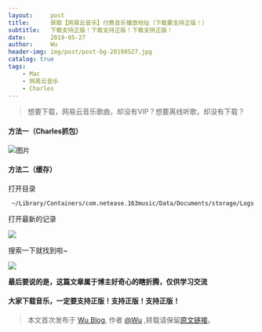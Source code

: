 ```yaml
---
layout:     post
title:      获取【网易云音乐】付费音乐播放地址（下载要支持正版！）
subtitle:   下载支持正版！下载支持正版！下载支持正版！
date:       2019-05-27
author:     Wu
header-img: img/post/post-bg-20190527.jpg
catalog: true
tags:
    - Mac
    - 网易云音乐
    - Charles
---
```


>想要下载，网易云音乐歌曲，却没有VIP？想要离线听歌，却没有下载？

#### 方法一（Charles抓包）
![图片](http://ww1.sinaimg.cn/large/006tNc79ly1g3frl3qnjvj31120u012w.jpg)

#### 方法二（缓存）

打开目录

```
 ~/Library/Containers/com.netease.163music/Data/Documents/storage/Logs
```

打开最新的记录

![](http://ww2.sinaimg.cn/large/006tNc79ly1g3frl3aj75j312o0oa4ce.jpg)

搜索一下就找到啦~

![](http://ww1.sinaimg.cn/large/006tNc79ly1g3frl2w3c0j31b00f2agp.jpg)

**最后要说的是，这篇文章属于博主好奇心的瞎折腾，仅供学习交流**

#### 大家下载音乐，一定要支持正版！支持正版！支持正版！

> 本文首次发布于 [Wu Blog](https://blog.wu06.com/), 作者 [@Wu](https://github.com/yuexueyu) ,转载请保留[原文链接](https://blog.wu06.com/2019/05/27/获取-网易云音乐-付费音乐播放地址)。